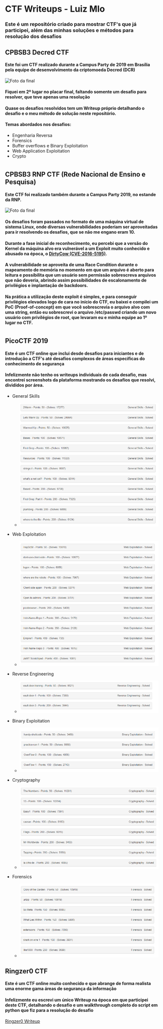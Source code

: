# CTF Writeups - Luiz Mlo
### Este é um repositório criado para mostrar CTF's que já participei, além das minhas soluções e métodos para resolução dos desafios

## CPBSB3 Decred CTF
  #### Este foi um CTF realizado durante a Campus Party de 2019 em Brasília pela equipe de desenvolvimento da criptomoeda Decred (DCR)
  ![Foto da final](https://i.imgur.com/SCWxJXy.png)
  #### Fiquei em 2º lugar no placar final, faltando somente um desafio para resolver, que teve apenas uma resolução
  #### Quase os desafios resolvidos tem um Writeup próprio detalhando o desafio e o meu método de solução neste repositório.
  #### Temas abordados nos desafios:
  - Engenharia Reversa
  - Forensics
  - Buffer overflows e Binary Exploitation
  - Web Application Exploitation
  - Crypto

#
## CPBSB3 RNP CTF (Rede Nacional de Ensino e Pesquisa)
  #### Este CTF foi realizado também durante a Campus Party 2019, no estande da RNP.
  ![Foto da final](https://i.imgur.com/BpOR6Kl.png)
  #### Os desafios foram passados no formato de uma máquina virtual de sistema Linux, onde diversas vulnerabilidades poderiam ser aproveitadas para ir resolvendo os desafios, que se não me engano eram 10.
  #### Durante a fase inicial de reconhecimento, eu percebi que a versão do Kernel da máquina alvo era vulnerável a um Exploit muito conhecido e abusado na época, o [DirtyCow (CVE-2016-5195)](https://dirtycow.ninja/).
  #### A vulnerabilidade se aproveita de uma Race Condition durante o mapeamento de memória no momento em que um arquivo é aberto para leitura e possibilita que um usuário sem permissão sobrescreva arquivos que não deveria, abrindo assim possibilidades de escalonamento de privilégios e implantação de backdoors.
  #### Na prática a utilização deste exploit é simples, e para conseguir privilégios elevados logo de cara no início do CTF, eu baixei e compilei um PoC (Proof-of-concept) em que você sobrescrevia o arquivo alvo com uma string, então eu sobrescrevi o arquivo /etc/passwd criando um novo usuário com privilégios de root, que levaram eu e minha equipe ao 1º lugar no CTF.


#
## PicoCTF 2019
  #### Este é um CTF online que inclui desde desafios para iniciantes e de introdução a CTF's até desafios complexos de áreas específicas do conhecimento de segurança
  #### Infelizmente não tenho os writeups individuais de cada desafio, mas encontrei screenshots da plataforma mostrando os desafios que resolvi, divididos por área.

  - General Skills
    - ![](PicoCTF%202019/General%20Skills/Solved.png)

  - Web Exploitation
    - ![](PicoCTF%202019/Web%20Exploitation/Solved.png)

  - Reverse Engineering
    - ![](PicoCTF%202019/Reverse%20Engineering/Solved.png)

  - Binary Exploitation
    - ![](PicoCTF%202019/Binary%20Exploitation/Solved.png)

  - Cryptography
    - ![](PicoCTF%202019/Cryptography/Solved.png)

  - Forensics
    - ![](PicoCTF%202019/Forensics/Solved.png)

## Ringzer0 CTF
  #### Este é um CTF online muito conhecido e que abrange de forma realista uma enorme gama áreas de segurança da informação
  #### Infelizmente eu escrevi um único Writeup na época em que participei deste CTF, detalhando o desafio e um walkthrough completo do script em python que fiz para a resolução do desafio

  [Ringzer0 Writeup](https://github.com/luizmlo/ctf-writeups/blob/master/ringzer0_ctf/Coding%20Challenges/Hash%20me%20please/writeup.md)
